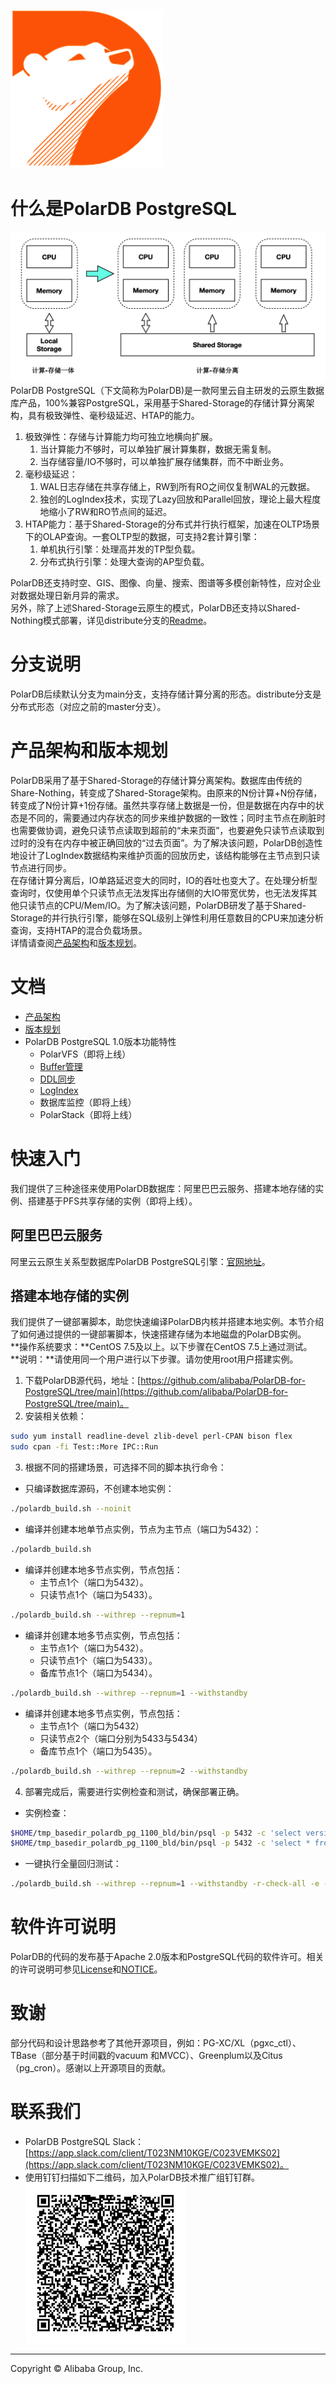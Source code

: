 ## ![image.png](doc/PolarDB-CN/pic/PolarDB_logo.png)
# 什么是PolarDB PostgreSQL
![image.png](doc/PolarDB-CN/pic/1_polardb_architecture.png)
PolarDB PostgreSQL（下文简称为PolarDB)是一款阿里云自主研发的云原生数据库产品，100%兼容PostgreSQL，采用基于Shared-Storage的存储计算分离架构，具有极致弹性、毫秒级延迟、HTAP的能力。

1. 极致弹性：存储与计算能力均可独立地横向扩展。
   1. 当计算能力不够时，可以单独扩展计算集群，数据无需复制。
   1. 当存储容量/IO不够时，可以单独扩展存储集群，而不中断业务。
2. 毫秒级延迟：
   1. WAL日志存储在共享存储上，RW到所有RO之间仅复制WAL的元数据。
   1. 独创的LogIndex技术，实现了Lazy回放和Parallel回放，理论上最大程度地缩小了RW和RO节点间的延迟。
3. HTAP能力：基于Shared-Storage的分布式并行执行框架，加速在OLTP场景下的OLAP查询。一套OLTP型的数据，可支持2套计算引擎：
   1. 单机执行引擎：处理高并发的TP型负载。
   1. 分布式执行引擎：处理大查询的AP型负载。

PolarDB还支持时空、GIS、图像、向量、搜索、图谱等多模创新特性，应对企业对数据处理日新月异的需求。  
另外，除了上述Shared-Storage云原生的模式，PolarDB还支持以Shared-Nothing模式部署，详见distribute分支的[Readme](https://github.com/alibaba/PolarDB-for-PostgreSQL/blob/distributed/README.md)。
# 分支说明
PolarDB后续默认分支为main分支，支持存储计算分离的形态。distribute分支是分布式形态（对应之前的master分支）。
# 产品架构和版本规划
PolarDB采用了基于Shared-Storage的存储计算分离架构。数据库由传统的Share-Nothing，转变成了Shared-Storage架构。由原来的N份计算+N份存储，转变成了N份计算+1份存储。虽然共享存储上数据是一份，但是数据在内存中的状态是不同的，需要通过内存状态的同步来维护数据的一致性；同时主节点在刷脏时也需要做协调，避免只读节点读取到超前的“未来页面”，也要避免只读节点读取到过时的没有在内存中被正确回放的“过去页面”。为了解决该问题，PolarDB创造性地设计了LogIndex数据结构来维护页面的回放历史，该结构能够在主节点到只读节点进行同步。  
在存储计算分离后，IO单路延迟变大的同时，IO的吞吐也变大了。在处理分析型查询时，仅使用单个只读节点无法发挥出存储侧的大IO带宽优势，也无法发挥其他只读节点的CPU/Mem/IO。为了解决该问题，PolarDB研发了基于Shared-Storage的并行执行引擎，能够在SQL级别上弹性利用任意数目的CPU来加速分析查询，支持HTAP的混合负载场景。  
详情请查阅[产品架构](/doc/PolarDB-CN/Architecture.md)和[版本规划](/doc/PolarDB-CN/Roadmap.md)。
# 文档

- [产品架构](/doc/PolarDB-CN/Architecture.md)
- [版本规划](/doc/PolarDB-CN/Roadmap.md)
- PolarDB PostgreSQL 1.0版本功能特性
   - PolarVFS（即将上线）
   - [Buffer管理](/doc/PolarDB-CN/Buffer_Management.md)
   - [DDL同步](/doc/PolarDB-CN/DDL_Synchronization.md)
   - [LogIndex](/doc/PolarDB-CN/LogIndex.md)
   - 数据库监控（即将上线）
   - PolarStack（即将上线）
# 快速入门
我们提供了三种途径来使用PolarDB数据库：阿里巴巴云服务、搭建本地存储的实例、搭建基于PFS共享存储的实例（即将上线）。
## 阿里巴巴云服务
阿里云云原生关系型数据库PolarDB PostgreSQL引擎：[官网地址](https://www.aliyun.com/product/polardb)。
## 搭建本地存储的实例
我们提供了一键部署脚本，助您快速编译PolarDB内核并搭建本地实例。本节介绍了如何通过提供的一键部署脚本，快速搭建存储为本地磁盘的PolarDB实例。  
**操作系统要求：**CentOS 7.5及以上。以下步骤在CentOS 7.5上通过测试。  
**说明：**请使用同一个用户进行以下步骤。请勿使用root用户搭建实例。

1. 下载PolarDB源代码，地址：[https://github.com/alibaba/PolarDB-for-PostgreSQL/tree/main](https://github.com/alibaba/PolarDB-for-PostgreSQL/tree/main)。
1. 安装相关依赖：
```bash
sudo yum install readline-devel zlib-devel perl-CPAN bison flex
sudo cpan -fi Test::More IPC::Run
```

3. 根据不同的搭建场景，可选择不同的脚本执行命令：
- 只编译数据库源码，不创建本地实例：
```bash
./polardb_build.sh --noinit
```

   - 编译并创建本地单节点实例，节点为主节点（端口为5432）：
```bash
./polardb_build.sh
```

   - 编译并创建本地多节点实例，节点包括：
      - 主节点1个（端口为5432）。
      - 只读节点1个（端口为5433）。
```bash
./polardb_build.sh --withrep --repnum=1
```

   - 编译并创建本地多节点实例，节点包括：
      - 主节点1个（端口为5432）。
      - 只读节点1个（端口为5433）。
      - 备库节点1个（端口为5434）。
```bash
./polardb_build.sh --withrep --repnum=1 --withstandby
```

   - 编译并创建本地多节点实例，节点包括：
      - 主节点1个（端口为5432）
      - 只读节点2个（端口分别为5433与5434）
      - 备库节点1个（端口为5435）。
```bash
./polardb_build.sh --withrep --repnum=2 --withstandby
```

4. 部署完成后，需要进行实例检查和测试，确保部署正确。
- 实例检查：
```bash
$HOME/tmp_basedir_polardb_pg_1100_bld/bin/psql -p 5432 -c 'select version();'
$HOME/tmp_basedir_polardb_pg_1100_bld/bin/psql -p 5432 -c 'select * from pg_replication_slots;'
```

   - 一键执行全量回归测试：
```bash
./polardb_build.sh --withrep --repnum=1 --withstandby -r-check-all -e -r-contrib -r-pl -r-external -r-installcheck-all
```
# 软件许可说明
PolarDB的代码的发布基于Apache 2.0版本和PostgreSQL代码的软件许可。相关的许可说明可参见[License](doc-CN/PolarDB/LICENSE.txt)和[NOTICE](doc-CN/PolarDB/NOTICE.txt)。
# 致谢
部分代码和设计思路参考了其他开源项目，例如：PG-XC/XL（pgxc_ctl）、TBase（部分基于时间戳的vacuum 和MVCC）、Greenplum以及Citus（pg_cron）。感谢以上开源项目的贡献。
# 联系我们
- PolarDB PostgreSQL Slack：[https://app.slack.com/client/T023NM10KGE/C023VEMKS02](https://app.slack.com/client/T023NM10KGE/C023VEMKS02)。
- 使用钉钉扫描如下二维码，加入PolarDB技术推广组钉钉群。  
![polardb_group](doc/PolarDB-CN/pic/polardb_group.png)

---

Copyright © Alibaba Group, Inc.
